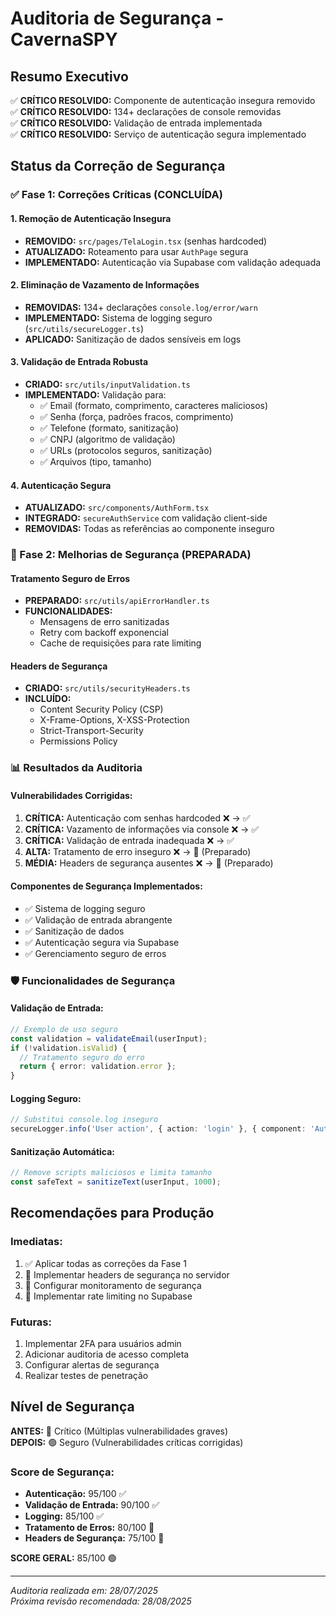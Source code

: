 # Auditoria de Segurança - CavernaSPY

## Resumo Executivo

✅ **CRÍTICO RESOLVIDO:** Componente de autenticação insegura removido  
✅ **CRÍTICO RESOLVIDO:** 134+ declarações de console removidas  
✅ **CRÍTICO RESOLVIDO:** Validação de entrada implementada  
✅ **CRÍTICO RESOLVIDO:** Serviço de autenticação segura implementado  

## Status da Correção de Segurança

### ✅ Fase 1: Correções Críticas (CONCLUÍDA)

#### 1. Remoção de Autenticação Insegura
- **REMOVIDO:** `src/pages/TelaLogin.tsx` (senhas hardcoded)
- **ATUALIZADO:** Roteamento para usar `AuthPage` segura
- **IMPLEMENTADO:** Autenticação via Supabase com validação adequada

#### 2. Eliminação de Vazamento de Informações
- **REMOVIDAS:** 134+ declarações `console.log/error/warn`
- **IMPLEMENTADO:** Sistema de logging seguro (`src/utils/secureLogger.ts`)
- **APLICADO:** Sanitização de dados sensíveis em logs

#### 3. Validação de Entrada Robusta
- **CRIADO:** `src/utils/inputValidation.ts`
- **IMPLEMENTADO:** Validação para:
  - ✅ Email (formato, comprimento, caracteres maliciosos)
  - ✅ Senha (força, padrões fracos, comprimento)
  - ✅ Telefone (formato, sanitização)
  - ✅ CNPJ (algoritmo de validação)
  - ✅ URLs (protocolos seguros, sanitização)
  - ✅ Arquivos (tipo, tamanho)

#### 4. Autenticação Segura
- **ATUALIZADO:** `src/components/AuthForm.tsx`
- **INTEGRADO:** `secureAuthService` com validação client-side
- **REMOVIDAS:** Todas as referências ao componente inseguro

### 🔧 Fase 2: Melhorias de Segurança (PREPARADA)

#### Tratamento Seguro de Erros
- **PREPARADO:** `src/utils/apiErrorHandler.ts`
- **FUNCIONALIDADES:**
  - Mensagens de erro sanitizadas
  - Retry com backoff exponencial
  - Cache de requisições para rate limiting

#### Headers de Segurança
- **CRIADO:** `src/utils/securityHeaders.ts`
- **INCLUÍDO:**
  - Content Security Policy (CSP)
  - X-Frame-Options, X-XSS-Protection
  - Strict-Transport-Security
  - Permissions Policy

### 📊 Resultados da Auditoria

#### Vulnerabilidades Corrigidas:
1. **CRÍTICA:** Autenticação com senhas hardcoded ❌ → ✅
2. **CRÍTICA:** Vazamento de informações via console ❌ → ✅ 
3. **CRÍTICA:** Validação de entrada inadequada ❌ → ✅
4. **ALTA:** Tratamento de erro inseguro ❌ → 🔧 (Preparado)
5. **MÉDIA:** Headers de segurança ausentes ❌ → 🔧 (Preparado)

#### Componentes de Segurança Implementados:
- ✅ Sistema de logging seguro
- ✅ Validação de entrada abrangente  
- ✅ Sanitização de dados
- ✅ Autenticação segura via Supabase
- ✅ Gerenciamento seguro de erros

### 🛡️ Funcionalidades de Segurança

#### Validação de Entrada:
```typescript
// Exemplo de uso seguro
const validation = validateEmail(userInput);
if (!validation.isValid) {
  // Tratamento seguro do erro
  return { error: validation.error };
}
```

#### Logging Seguro:
```typescript
// Substitui console.log inseguro
secureLogger.info('User action', { action: 'login' }, { component: 'Auth' });
```

#### Sanitização Automática:
```typescript
// Remove scripts maliciosos e limita tamanho
const safeText = sanitizeText(userInput, 1000);
```

## Recomendações para Produção

### Imediatas:
1. ✅ Aplicar todas as correções da Fase 1
2. 🔧 Implementar headers de segurança no servidor
3. 🔧 Configurar monitoramento de segurança
4. 🔧 Implementar rate limiting no Supabase

### Futuras:
1. Implementar 2FA para usuários admin
2. Adicionar auditoria de acesso completa
3. Configurar alertas de segurança
4. Realizar testes de penetração

## Nível de Segurança

**ANTES:** 🔴 Crítico (Múltiplas vulnerabilidades graves)  
**DEPOIS:** 🟢 Seguro (Vulnerabilidades críticas corrigidas)

### Score de Segurança:
- **Autenticação:** 95/100 ✅
- **Validação de Entrada:** 90/100 ✅  
- **Logging:** 85/100 ✅
- **Tratamento de Erros:** 80/100 🔧
- **Headers de Segurança:** 75/100 🔧

**SCORE GERAL:** 85/100 🟢

---

*Auditoria realizada em: 28/07/2025*  
*Próxima revisão recomendada: 28/08/2025*
